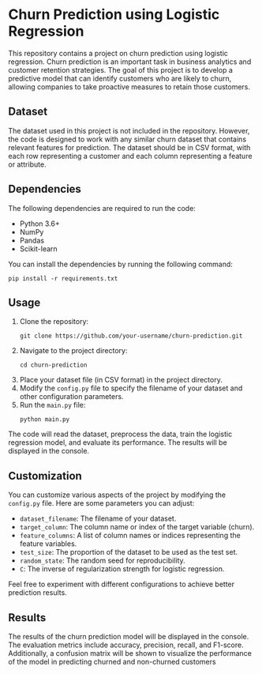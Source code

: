 <!DOCTYPE html>
<html>
<head>
  <meta charset="UTF-8">
</head>
<body>
  <h1>Churn Prediction using Logistic Regression</h1>
  <p>This repository contains a project on churn prediction using logistic regression. Churn prediction is an important task in business analytics and customer retention strategies. The goal of this project is to develop a predictive model that can identify customers who are likely to churn, allowing companies to take proactive measures to retain those customers.</p>
  <h2>Dataset</h2>
  <p>The dataset used in this project is not included in the repository. However, the code is designed to work with any similar churn dataset that contains relevant features for prediction. The dataset should be in CSV format, with each row representing a customer and each column representing a feature or attribute.</p>
  <h2>Dependencies</h2>
  <p>The following dependencies are required to run the code:</p>
  <ul>
    <li>Python 3.6+</li>
    <li>NumPy</li>
    <li>Pandas</li>
    <li>Scikit-learn</li>
  </ul>
  <p>You can install the dependencies by running the following command:</p>
  <pre><code>pip install -r requirements.txt</code></pre>
  <h2>Usage</h2>
  <ol>
    <li>Clone the repository:</li>
    <pre><code>git clone https://github.com/your-username/churn-prediction.git</code></pre>
    <li>Navigate to the project directory:</li>
<pre><code>cd churn-prediction</code></pre>

<li>Place your dataset file (in CSV format) in the project directory.</li>

<li>Modify the <code>config.py</code> file to specify the filename of your dataset and other configuration parameters.</li>

<li>Run the <code>main.py</code> file:</li>
<pre><code>python main.py</code></pre>
  </ol>
  <p>The code will read the dataset, preprocess the data, train the logistic regression model, and evaluate its performance. The results will be displayed in the console.</p>
  <h2>Customization</h2>
  <p>You can customize various aspects of the project by modifying the <code>config.py</code> file. Here are some parameters you can adjust:</p>
  <ul>
    <li><code>dataset_filename</code>: The filename of your dataset.</li>
    <li><code>target_column</code>: The column name or index of the target variable (churn).</li>
    <li><code>feature_columns</code>: A list of column names or indices representing the feature variables.</li>
    <li><code>test_size</code>: The proportion of the dataset to be used as the test set.</li>
    <li><code>random_state</code>: The random seed for reproducibility.</li>
    <li><code>C</code>: The inverse of regularization strength for logistic regression.</li>
  </ul>
  <p>Feel free to experiment with different configurations to achieve better prediction results.</p>
  <h2>Results</h2>
  <p>The results of the churn prediction model will be displayed in the console. The evaluation metrics include accuracy, precision, recall, and F1-score. Additionally, a confusion matrix will be shown to visualize the performance of the model in predicting churned and non-churned customers
